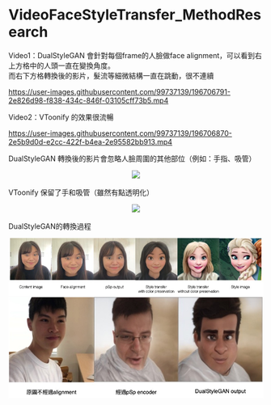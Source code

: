# VideoFaceStyleTransfer_MethodResearch




Video1：DualStyleGAN 會針對每個frame的人臉做face alignment，可以看到右上方格中的人頭一直在變換角度。<br>
而右下方格轉換後的影片，髮流等細微結構一直在跳動，很不連續<br>

https://user-images.githubusercontent.com/99737139/196706791-2e826d98-f838-434c-846f-03105cff73b5.mp4

Video2：VToonify 的效果很流暢<br>

https://user-images.githubusercontent.com/99737139/196706870-2e5b9d0d-e2cc-422f-b4ea-2e95582bb913.mp4





DualStyleGAN 轉換後的影片會忽略人臉周圍的其他部位（例如：手指、吸管）<br>
<div align=center>
  <img src="https://user-images.githubusercontent.com/99737139/196706941-c49d83f9-c788-4384-9412-7c5b05730d19.mp4" height="500">
</div>

VToonify 保留了手和吸管（雖然有點透明化）<br>
<div align=center>
  <img src="https://user-images.githubusercontent.com/99737139/196707020-6a8c4ccb-54d6-47ee-9ea8-72131abfc3f2.mp4" height="500">
</div>

DualStyleGAN的轉換過程 <br>
<div align=center>
<img src="data/dualstylegan.jpg" width=1000>
</div>

<img src="data/dualstylegan_without_alignment.jpg" width=800>
